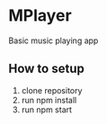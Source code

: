 # MPlayer
Basic music playing app

## How to setup
1. clone repository
2. run npm install 
3. run npm start
